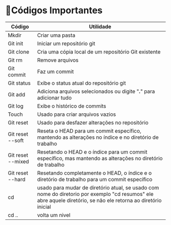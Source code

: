 # 👾Códigos Importantes

| Código | Utilidade |
|-------|--------|
| Mkdir | Criar uma pasta |
| Git init | Iniciar um repositório git |
| Git clone | Cria uma cópia local de um repositório Git existente |
| Git rm | Remove arquivos
| Git commit | Faz um commit |
| Git status | Exibe o status atual do repositório git |
| Git add | Adiciona arquivos selecionados ou digite "**.**" para adicionar tudo |
| Git log | Exibe o histórico de commits |
| Touch | Usado para criar arquivos vazios |
| Git reset | Usado para desfazer alterações no repositório |
| Git reset --soft | Reseta o HEAD para um commit específico, mantendo as alterações no índice e no diretório de trabalho |
| Git reset --mixed | Resetando o HEAD e o índice para um commit específico, mas mantendo as alterações no diretório de trabalho |
| Git reset --hard | Resetando completamente o HEAD, o índice e o diretório de trabalho para um commit específico | exibe o histórico de referências do Git, incluindo HEADs anteriores e outras referências de ramificação que podem não ser visíveis de outra forma. Ele é especialmente útil para recuperar commits "perdidos" ou "inacessíveis" |
| cd | usado para mudar de diretório atual, se usado com nome do diretorio por exemplo "cd resumos" ele abre aquele diretório, se não ele retorna ao diretório inicial |
| cd .. | volta um nivel |
